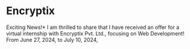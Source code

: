 # Encryptix
Exciting News!*  I am thrilled to share that I have received an offer for a virtual internship with Encryptix Pvt. Ltd., focusing on Web Development!  From June 27, 2024, to July 10, 2024,
